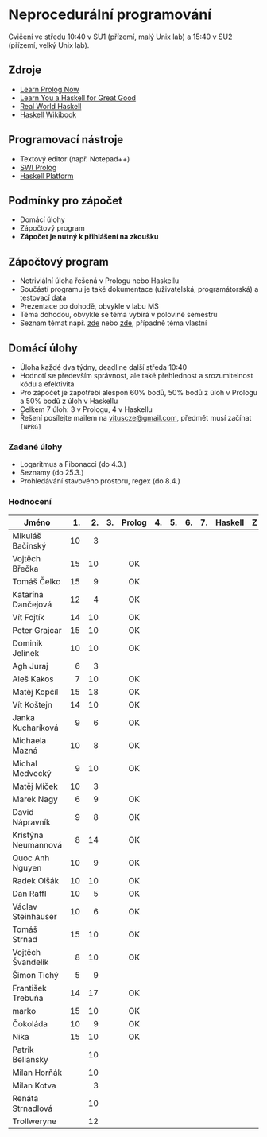Neprocedurální programování
===========================

Cvičení ve středu 10:40 v SU1 (přízemí, malý Unix lab) a 15:40 v SU2 (přízemí, velký Unix lab).

Zdroje
------

- [Learn Prolog Now](http://www.learnprolognow.org/)
- [Learn You a Haskell for Great Good](http://learnyouahaskell.com/)
- [Real World Haskell](http://book.realworldhaskell.org/)
- [Haskell Wikibook](https://en.wikibooks.org/wiki/Haskell)

Programovací nástroje
---------------------

- Textový editor (např. Notepad++)
- [SWI Prolog](http://www.swi-prolog.org/)
- [Haskell Platform](https://www.haskell.org/platform/)

Podmínky pro zápočet
--------------------

- Domácí úlohy
- Zápočtový program
- **Zápočet je nutný k přihlášení na zkoušku**

Zápočtový program
-----------------

- Netriviální úloha řešená v Prologu nebo Haskellu
- Součástí programu je také dokumentace (uživatelská, programátorská) a testovací data
- Prezentace po dohodě, obvykle v labu MS
- Téma dohodou, obvykle se téma vybírá v polovině semestru
- Seznam témat např. [zde](http://kti.mff.cuni.cz/~hric/vyuka/pl_prikl_win.pdf) nebo [zde](http://ksvi.mff.cuni.cz/~dvorak/vyuka/14/NPRG005x01/programy.html), případně téma vlastní

Domácí úlohy
------------

- Úloha každé dva týdny, deadline další středa 10:40
- Hodnotí se především správnost, ale také přehlednost a srozumitelnost kódu a efektivita
- Pro zápočet je zapotřebí alespoň 60% bodů, 50% bodů z úloh v Prologu a 50% bodů z úloh v Haskellu
- Celkem 7 úloh: 3 v Prologu, 4 v Haskellu
- Řešení posílejte mailem na vituscze@gmail.com, předmět musí začínat `[NPRG]`

### Zadané úlohy

* Logaritmus a Fibonacci (do 4.3.)
* Seznamy (do 25.3.)
* Prohledávání stavového prostoru, regex (do 8.4.)

### Hodnocení

| Jméno               | 1. | 2. | 3. | Prolog | 4. | 5. | 6. | 7. | Haskell |  Z |
| ------------------- | --:| --:| --:|:------:| --:| --:| --:| --:|:-------:|:--:|
| Mikuláš Bačinský    | 10 |  3 |    |        |    |    |    |    |         |    |
| Vojtěch Břečka      | 15 | 10 |    |     OK |    |    |    |    |         |    |
| Tomáš Čelko         | 15 |  9 |    |     OK |    |    |    |    |         |    |
| Katarína Dančejová  | 12 |  4 |    |     OK |    |    |    |    |         |    |
| Vít Fojtík          | 14 | 10 |    |     OK |    |    |    |    |         |    |
| Peter Grajcar       | 15 | 10 |    |     OK |    |    |    |    |         |    |
| Dominik Jelínek     | 10 | 10 |    |     OK |    |    |    |    |         |    |
| Agh Juraj           |  6 |  3 |    |        |    |    |    |    |         |    |
| Aleš Kakos          |  7 | 10 |    |     OK |    |    |    |    |         |    |
| Matěj Kopčil        | 15 | 18 |    |     OK |    |    |    |    |         |    |
| Vít Koštejn         | 14 | 10 |    |     OK |    |    |    |    |         |    |
| Janka Kucharíková   |  9 |  6 |    |     OK |    |    |    |    |         |    |
| Michaela Mazná      | 10 |  8 |    |     OK |    |    |    |    |         |    |
| Michal Medvecký     |  9 | 10 |    |     OK |    |    |    |    |         |    |
| Matěj Míček         | 10 |  3 |    |        |    |    |    |    |         |    |
| Marek Nagy          |  6 |  9 |    |     OK |    |    |    |    |         |    |
| David Nápravník     |  9 |  8 |    |     OK |    |    |    |    |         |    |
| Kristýna Neumannová |  8 | 14 |    |     OK |    |    |    |    |         |    |
| Quoc Anh Nguyen     | 10 |  9 |    |     OK |    |    |    |    |         |    |
| Radek Olšák         | 10 | 10 |    |     OK |    |    |    |    |         |    |
| Dan Raffl           | 10 |  5 |    |     OK |    |    |    |    |         |    |
| Václav Steinhauser  | 10 |  6 |    |     OK |    |    |    |    |         |    |
| Tomáš Strnad        | 15 | 10 |    |     OK |    |    |    |    |         |    |
| Vojtěch Švandelík   |  8 | 10 |    |     OK |    |    |    |    |         |    |
| Šimon Tichý         |  5 |  9 |    |        |    |    |    |    |         |    |
| František Trebuňa   | 14 | 17 |    |     OK |    |    |    |    |         |    |
| marko               | 15 | 10 |    |     OK |    |    |    |    |         |    |
| Čokoláda            | 10 |  9 |    |     OK |    |    |    |    |         |    |
| Nika                | 15 | 10 |    |     OK |    |    |    |    |         |    |
| Patrik Beliansky    |    | 10 |    |        |    |    |    |    |         |    |
| Milan Horňák        |    | 10 |    |        |    |    |    |    |         |    |
| Milan Kotva         |    |  3 |    |        |    |    |    |    |         |    |
| Renáta Strnadlová   |    | 10 |    |        |    |    |    |    |         |    |
| Trollweryne         |    | 12 |    |        |    |    |    |    |         |    |
